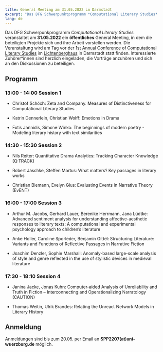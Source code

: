 ```yaml
---
title: General Meeting am 31.05.2022 in Darmstadt
excerpt: "Das DFG Schwerpunktprogramm *Computational Literary Studies* veranstaltet..."
lang: de
---
```


Das DFG Schwerpunkprogramm *Computational Literary Studies* veranstaltet am **31.05.2022** ein **öffentliches** General Meeting, in dem die beteiligten Projekte sich und ihre Arbeit vorstellen werden. Die Veranstaltung wird am Tag vor der [1st Annual Conference of Computational Literary Studies](https://jcls.io/site/conference/) im [Lichtenberghaus](https://www.intern.tu-darmstadt.de/verwaltung/dez_iv/immobilienmanagement_a_z/artikel_details_de_en_263040.de.jsp) in Darmstadt statt finden. Interessierte Zuhörer*innen sind herzlich eingeladen, die Vorträge anzuhören und sich an den Diskussionen zu beteiligen.

## Programm

### 13:00 - 14:00 Session 1

- Christof Schöch: Zeta and Company. Measures of Distinctiveness for Computational Literary Studies

- Katrin Dennerlein, Christian Wolff: Emotions in Drama

- Fotis Jannidis, Simone Winko: The beginnings of modern poetry - Modeling literary history with text similarities

### 14:30 - 15:30 Session 2

- Nils Reiter: Quantitative Drama Analytics: Tracking Character Knowledge (Q:TRACK)

- Robert Jäschke, Steffen Martus: What matters? Key passages in literary works

- Christian Biemann, Evelyn Gius: Evaluating Events in Narrative Theory (EvENT)

### 16:00 - 17:00 Session 3

- Arthur M. Jacobs, Gerhard Lauer, Berenike Herrmann, Jana Lüdtke: Advanced sentiment analysis for understanding affective-aesthetic responses to literary texts: A computational and experimental psychology approach to children’s literature

- Anke Holler, Caroline Sporleder, Benjamin Gittel: Structuring Literature: Variants and Functions of Reflective Passages in Narrative Fiction

- Joachim Denzler, Sophie Marshall: Anomaly-based large-scale analysis of style and genre reflected in the use of stylistic devices in medieval literature 

### 17:30 - 18:10 Session 4

- Janina Jacke, Jonas Kuhn: Computer-aided Analysis of Unreliability and Truth in Fiction – Interconnecting and Operationalizing Narratology (CAUTION)

- Thomas Weitin, Ulrik Brandes: Relating the Unread. Network Models in Literary History

## Anmeldung

Anmeldungen sind bis zum 20.05. per Email an **SPP2207(at)uni-wuerzburg.de** möglich.
